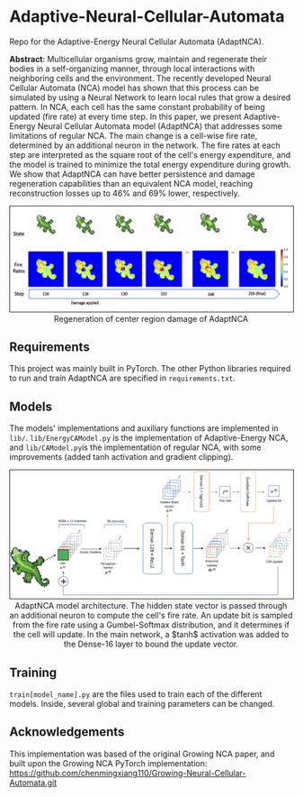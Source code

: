 # Adaptive-Neural-Cellular-Automata
 
Repo for the Adaptive-Energy Neural Cellular Automata (AdaptNCA).

**Abstract**: Multicellular organisms grow, maintain and regenerate their bodies in a self-organizing manner, through local interactions with neighboring cells and the environment. The recently developed Neural Cellular Automata (NCA) model has shown that this process can be simulated by using a Neural Network to learn local rules that grow a desired pattern. In NCA, each cell has the same constant probability of being updated (fire rate) at every time step. In this paper, we present Adaptive-Energy Neural Cellular Automata model (AdaptNCA) that addresses some limitations of regular NCA. The main change is a cell-wise fire rate, determined by an additional neuron in the network. The fire rates at each step are interpreted as the square root of the cell's energy expenditure, and the model is trained to minimize the total energy expenditure during growth. We show that AdaptNCA can have better persistence and damage regeneration capabilities than an equivalent NCA model, reaching reconstruction losses up to 46% and 69% lower, respectively.

<p align="center">
  <img src="./images/damage_center_evolution.png" alt="Regeneration of center region damage of AdaptNCA" width="700" border="1">
  <br>
  Regeneration of center region damage of AdaptNCA
</p>

## Requirements

This project was mainly built in PyTorch. The other Python libraries required to run and train AdaptNCA are specified in `requirements.txt`.

## Models

The models' implementations and auxiliary functions are implemented in `lib/`. `lib/EnergyCAModel.py` is the implementation of Adaptive-Energy NCA, and `lib/CAModel.py`is the implementation of regular NCA, with some improvements (added tanh activation and gradient clipping).

<p align="center">
  <img src="./images/adaptnca_architecture-3.png" alt="AdaptNCA architecture" width="700" border="1">
  <br>
  AdaptNCA model architecture. The hidden state vector is passed through an additional neuron to compute the cell's fire rate. An update bit is sampled from the fire rate using a Gumbel-Softmax distribution, and it determines if the cell will update. In the main network, a $tanh$ activation was added to the Dense-16 layer to bound the update vector.
</p>

## Training

`train[model_name].py` are the files used to train each of the different models. Inside, several global and training parameters can be changed.

## Acknowledgements

This implementation was based of the original Growing NCA paper, and built upon the Growing NCA PyTorch implementation: https://github.com/chenmingxiang110/Growing-Neural-Cellular-Automata.git
